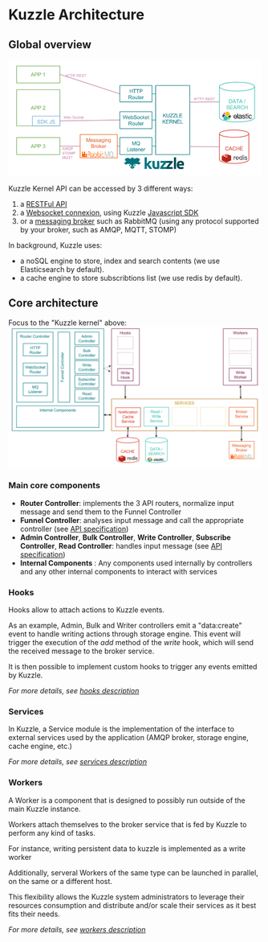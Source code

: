 # Kuzzle Architecture

## Global overview

![archi_fonctionnal](images/kuzzle_functional_architecture.png)

Kuzzle Kernel API can be accessed by 3 different ways:
1. a [RESTFul API](api-specifications.md#REST)
2. a [Websocket connexion](api-specifications.md#Websocket), using Kuzzle [Javascript SDK](https://stash.kaliop.net/projects/LABS/repos/kuzzle-sdk-js)
3. or a [messaging broker](api-specifications.md#AMQP-STOMP-MQTT) such as RabbitMQ (using any protocol supported by your broker, such as AMQP, MQTT, STOMP)

In background, Kuzzle uses:
* a noSQL engine to store, index and search contents (we use Elasticsearch by default).
* a cache engine to store subscribtions list (we use redis by default).

## Core architecture

Focus to the "Kuzzle kernel" above:
![archi_core](images/kuzzle_core_architecture.png)

### Main core components

* **Router Controller**: implements the 3 API routers, normalize input message and send them to the Funnel Controller
* **Funnel Controller**: analyses input message and call the appropriate controller (see [API specification](api-specifications.md))
* **Admin Controller**, **Bulk Controller**, **Write Controller**, **Subscribe Controller**, **Read Controller**: handles input message (see [API specification](api-specifications.md))
* **Internal Components** : Any components used internally by controllers and any other internal components to interact with services

### Hooks

Hooks allow to attach actions to Kuzzle events.

As an example, Admin, Bulk and Writer controllers emit a "data:create" event to handle writing actions through storage engine.
This event will trigger the execution of the *add* method of the *write* hook, which will send the received message to the broker service.

It is then possible to implement custom hooks to trigger any events emitted by Kuzzle.

_For more details, see [hooks description](../lib/hooks/README.md)_

### Services

In Kuzzle, a Service module is the implementation of the interface to external services used by the application (AMQP broker, storage engine, cache engine, etc.)

_For more details, see [services description](../lib/services/README.md)_

### Workers

A Worker is a component that is designed to possibly run outside of the main Kuzzle instance.

Workers attach themselves to the broker service that is fed by Kuzzle to perform any kind of tasks.

For instance, writing persistent data to kuzzle is implemented as a write worker

Additionally, serveral Workers of the same type can be launched in parallel, on the same or a different host.

This flexibility allows the Kuzzle system administrators to leverage their resources consumption and distribute and/or scale their services as it best fits their needs.


_For more details, see [workers description](../lib/workers/README.md)_

